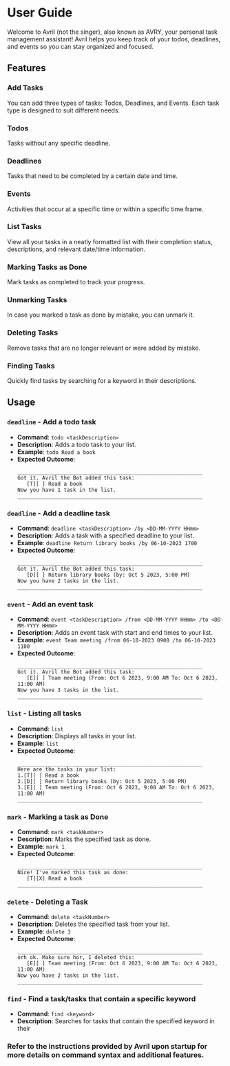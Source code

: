 # User Guide

Welcome to Avril (not the singer), also known as AVRY, your personal task management assistant! Avril helps you keep track of your todos, deadlines, and events so you can stay organized and focused.


## Features 

### Add Tasks

You can add three types of tasks: Todos, Deadlines, and Events. Each task type is designed to suit different needs.

### Todos

Tasks without any specific deadline.

### Deadlines

Tasks that need to be completed by a certain date and time.

### Events

Activities that occur at a specific time or within a specific time frame.

### List Tasks

View all your tasks in a neatly formatted list with their completion status, descriptions, and relevant date/time information.

### Marking Tasks as Done

Mark tasks as completed to track your progress.

### Unmarking Tasks

In case you marked a task as done by mistake, you can unmark it.

### Deleting Tasks

Remove tasks that are no longer relevant or were added by mistake.

### Finding Tasks

Quickly find tasks by searching for a keyword in their descriptions.

## Usage

### `deadline` - Add a todo task
- **Command**: `todo <taskDescription>`
- **Description**: Adds a todo task to your list.
- **Example**: `todo Read a book`
- **Expected Outcome**:
    ```
    ____________________________________________________________
    Got it. Avril the Bot added this task:
       [T][ ] Read a book
    Now you have 1 task in the list.
    ____________________________________________________________
    
### `deadline` - Add a deadline task
- **Command**: `deadline <taskDescription> /by <DD-MM-YYYY HHmm>`
- **Description**: Adds a task with a specified deadline to your list.
- **Example**: `deadline Return library books /by 06-10-2023 1700`
- **Expected Outcome**:
    ```
    ____________________________________________________________
    Got it. Avril the Bot added this task:
       [D][ ] Return library books (by: Oct 5 2023, 5:00 PM)
    Now you have 2 tasks in the list.
    ____________________________________________________________
    ```

### `event` - Add an event task
- **Command**: `event <taskDescription> /from <DD-MM-YYYY HHmm> /to <DD-MM-YYYY HHmm>`
- **Description**: Adds an event task with start and end times to your list.
- **Example**: `event Team meeting /from 06-10-2023 0900 /to 06-10-2023 1100`
- **Expected Outcome**:
    ```
    ____________________________________________________________
    Got it. Avril the Bot added this task:
       [E][ ] Team meeting (From: Oct 6 2023, 9:00 AM To: Oct 6 2023, 11:00 AM)
    Now you have 3 tasks in the list.
    ____________________________________________________________
    ```
### `list` - Listing all tasks
- **Command**: `list`
- **Description**: Displays all tasks in your list.
- **Example**: `list`
- **Expected Outcome**:
    ```
    ____________________________________________________________
    Here are the tasks in your list:
    1.[T][ ] Read a book
    2.[D][ ] Return library books (by: Oct 5 2023, 5:00 PM)
    3.[E][ ] Team meeting (From: Oct 6 2023, 9:00 AM To: Oct 6 2023, 11:00 AM)
    ____________________________________________________________
    ```

### `mark` -  Marking a task as Done
- **Command**: `mark <taskNumber>`
- **Description**: Marks the specified task as done.
- **Example**: `mark 1`
- **Expected Outcome**:
    ```
    ____________________________________________________________
    Nice! I've marked this task as done:
       [T][X] Read a book
    ____________________________________________________________
    ```

### `delete` -  Deleting a Task
- **Command**: `delete <taskNumber>`
- **Description**: Deletes the specified task from your list.
- **Example**: `delete 3`
- **Expected Outcome**:
    ```
    ____________________________________________________________
    orh ok. Make sure hor, I deleted this:
       [E][ ] Team meeting (From: Oct 6 2023, 9:00 AM To: Oct 6 2023, 11:00 AM)
    Now you have 2 tasks in the list.
    ____________________________________________________________
    ```
  
### `find` - Find a task/tasks that contain a specific keyword
- **Command**: `find <keyword>`
- **Description**: Searches for tasks that contain the specified keyword in their


### Refer to the instructions provided by Avril upon startup for more details on command syntax and additional features.
